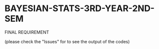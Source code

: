 # BAYESIAN-STATS-3RD-YEAR-2ND-SEM
FINAL REQUIREMENT

(please check the "Issues" for to see the output of the codes)
